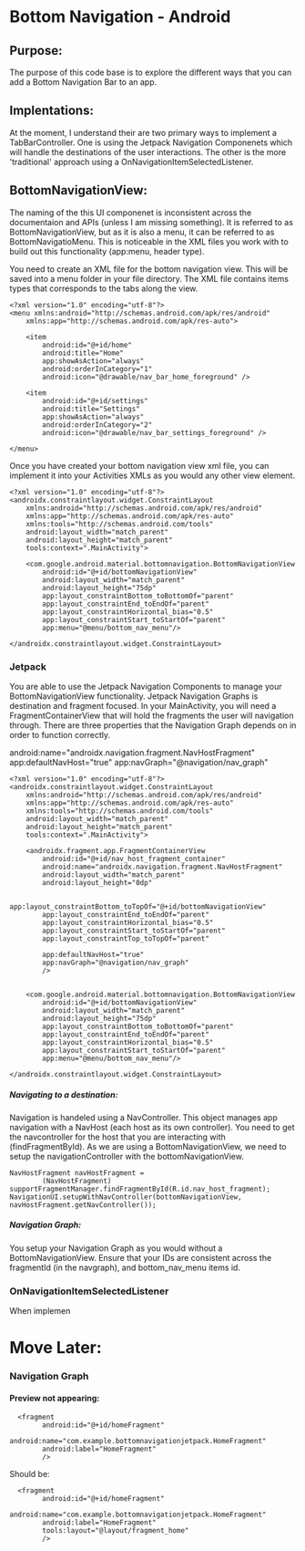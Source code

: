 # Bottom Navigation - Android

## Purpose:
The purpose of this code base is to explore the different ways that you can add a Bottom Navigation Bar to an app.

## Implentations:
At the moment, I understand their are two primary ways to implement a TabBarController. One is using the Jetpack Navigation Componenets which will handle the destinations of the user interactions. The other is the more 'traditional' approach using a OnNavigationItemSelectedListener.

## BottomNavigationView:
The naming of the this UI componenet is inconsistent across the documentaion and APIs (unless I am missing something). It is referred to as BottomNavigationView, but as it is also a menu, it can be referred to as BottomNavigatioMenu. This is noticeable in the XML files you work with to build out this functionality (app:menu, header type).  

You need to create an XML file for the bottom navigation view. This will be saved into a menu folder in your file directory. The XML file contains items types that corresponds to the tabs along the view.

```
<?xml version="1.0" encoding="utf-8"?>
<menu xmlns:android="http://schemas.android.com/apk/res/android"
    xmlns:app="http://schemas.android.com/apk/res-auto">

    <item
        android:id="@+id/home"
        android:title="Home"
        app:showAsAction="always"
        android:orderInCategory="1"
        android:icon="@drawable/nav_bar_home_foreground" />

    <item
        android:id="@+id/settings"
        android:title="Settings"
        app:showAsAction="always"
        android:orderInCategory="2"
        android:icon="@drawable/nav_bar_settings_foreground" />

</menu>
```

Once you have created your bottom navigation view xml file, you can implement it into your Activities XMLs as you would any other view element.

```
<?xml version="1.0" encoding="utf-8"?>
<androidx.constraintlayout.widget.ConstraintLayout
    xmlns:android="http://schemas.android.com/apk/res/android"
    xmlns:app="http://schemas.android.com/apk/res-auto"
    xmlns:tools="http://schemas.android.com/tools"
    android:layout_width="match_parent"
    android:layout_height="match_parent"
    tools:context=".MainActivity">
    
    <com.google.android.material.bottomnavigation.BottomNavigationView
        android:id="@+id/bottomNavigationView"
        android:layout_width="match_parent"
        android:layout_height="75dp"
        app:layout_constraintBottom_toBottomOf="parent"
        app:layout_constraintEnd_toEndOf="parent"
        app:layout_constraintHorizontal_bias="0.5"
        app:layout_constraintStart_toStartOf="parent"
        app:menu="@menu/bottom_nav_menu"/>

</androidx.constraintlayout.widget.ConstraintLayout>
```

### Jetpack
You are able to use the Jetpack Navigation Components to manage your BottomNavigationView functionality. Jetpack Navigation Graphs is destination and fragment focused. In your MainActivity, you will need a FragmentContainerView that will hold the fragments the user will navigation through. There are three properties that the Navigation Graph depends on in order to function correctly. 

android:name="androidx.navigation.fragment.NavHostFragment"
app:defaultNavHost="true"
app:navGraph="@navigation/nav_graph"

```
<?xml version="1.0" encoding="utf-8"?>
<androidx.constraintlayout.widget.ConstraintLayout
    xmlns:android="http://schemas.android.com/apk/res/android"
    xmlns:app="http://schemas.android.com/apk/res-auto"
    xmlns:tools="http://schemas.android.com/tools"
    android:layout_width="match_parent"
    android:layout_height="match_parent"
    tools:context=".MainActivity">

    <androidx.fragment.app.FragmentContainerView
        android:id="@+id/nav_host_fragment_container"
        android:name="androidx.navigation.fragment.NavHostFragment"
        android:layout_width="match_parent"
        android:layout_height="0dp"

        app:layout_constraintBottom_toTopOf="@+id/bottomNavigationView"
        app:layout_constraintEnd_toEndOf="parent"
        app:layout_constraintHorizontal_bias="0.5"
        app:layout_constraintStart_toStartOf="parent"
        app:layout_constraintTop_toTopOf="parent"

        app:defaultNavHost="true"
        app:navGraph="@navigation/nav_graph"
        />


    <com.google.android.material.bottomnavigation.BottomNavigationView
        android:id="@+id/bottomNavigationView"
        android:layout_width="match_parent"
        android:layout_height="75dp"
        app:layout_constraintBottom_toBottomOf="parent"
        app:layout_constraintEnd_toEndOf="parent"
        app:layout_constraintHorizontal_bias="0.5"
        app:layout_constraintStart_toStartOf="parent"
        app:menu="@menu/bottom_nav_menu"/>

</androidx.constraintlayout.widget.ConstraintLayout>
```

##### Navigating to a destination:
Navigation is handeled using a NavController. This object manages app navigation with a NavHost (each host as its own controller). You need to get the navcontroller for the host that you are interacting with (findFragmentById). As we are using a BottomNavigationView, we need to setup the navigationController with the bottomNavigationView.

```
NavHostFragment navHostFragment =
        (NavHostFragment) supportFragmentManager.findFragmentById(R.id.nav_host_fragment);
NavigationUI.setupWithNavController(bottomNavigationView, navHostFragment.getNavController());
```

##### Navigation Graph:
You setup your Navigation Graph as you would without a BottomNavigationView. Ensure that your IDs are consistent across the fragmentId (in the navgraph), and bottom_nav_menu items id.


### OnNavigationItemSelectedListener
When implemen


# Move Later:
### Navigation Graph


#### Preview not appearing:

```
  <fragment
        android:id="@+id/homeFragment"
        android:name="com.example.bottomnavigationjetpack.HomeFragment"
        android:label="HomeFragment"
        />
```

Should be:

```
  <fragment
        android:id="@+id/homeFragment"
        android:name="com.example.bottomnavigationjetpack.HomeFragment"
        android:label="HomeFragment"
        tools:layout="@layout/fragment_home"
        />
```


```
```
